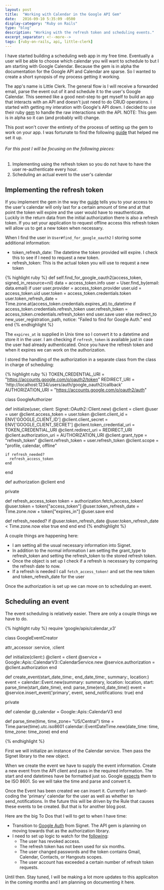 ```yaml
---
layout: post
title:  "Working with Calendar in the Google API Gem"
date:   2016-09-10 5:35:09 -0500
display-category: "Ruby on Rails"
type: "blog"
description: "Working with the refresh token and scheduling events."
excerpt_separator: <!--more-->
tags: [ruby-on-rails, api, little-clerk]
---
```

I have started building a scheduling web app in my free time. Eventually a user will be able to choose which calendar you will want to schedule to but I am starting with Google Calendar. Because the gem is in alpha the documentation for the Google API and Calendar are sparse. So I wanted to create a short synopsis of my process getting it working.
<!--more-->

The app's name is Little Clerk. The general flow is I will receive a forwarded email, parse the event out of it and schedule it to the user's Google Calendar. This seemed like a good next-step to get myself to build an app that interacts with an API and doesn't just need to do CRUD operations. I started with getting my interation with Google's API down. I decided to use their ruby [gem][api-gem] to handle the raw interactions with the API. NOTE: This gem is in alpha so it can (and probably will) change. 

This post won't cover the entirety of the process of setting up the gem to work on your app. I was fortunate to find the following [guide][how-to-post] that helped me set it up.

###### For this post I will be focusing on the following pieces:

1. Implementing using the refresh token so you do not have to have the user re-authenticate every hour.
2. Scheduling an actual event to the user's calendar


## Implementing the refresh token

If you implement the gem in the way the [guide][how-to-post] tells you to your access to the user's calendar will only last for a certain amount of time and at that point the token will expire and the user would have to reauthenticate. Luckily in the return data from the initial authorization there is also a refresh token. If you set your application to request offline access this refresh token will allow us to get a new token when necessary. 

When I find the user in `User#find_for_google_oauth2` I storing some additional information:

- token_refresh_date: The datetime the token provided will expire. I check this to see if I need to request a new token.
- refresh_token: This is the actual token you will use to request a new token

{% highlight ruby %}
  def self.find_for_google_oauth2(access_token, signed_in_resource=nil)
    data = access_token.info
    user = User.find_by(email: data.email)
    if user
      user.provider = access_token.provider
      user.uid = access_token.uid
      user.token = access_token.credentials.token
      user.token_refresh_date = Time.zone.at(access_token.credentials.expires_at).to_datetime
      if access_token.credentials.refresh_token
        user.refresh_token = access_token.credentials.refresh_token
      end
      user.save
      user
    else
      redirect_to new_user_registration_path, notice: "Failed to find for Google Auth."
    end
  end
{% endhighlight %}

The `expires_at` is supplied in Unix time so I convert it to a datetime and store it in the user. I am checking if `refresh_token` is available just in case the user had already authenticated. Once you have the refresh token and when it expires we can work on the authorization.

I stored the handling of the authorization in a separate class from the class in charge of scheduling:

{% highlight ruby %}
TOKEN_CREDENTIAL_URI = "https://accounts.google.com/o/oauth2/token"
REDIRECT_URI = 'http://localhost:1234/users/auth/google_oauth2/callback'
AUTHORIZATION_URI = "https://accounts.google.com/o/oauth2/auth"

class GoogleAuthorizer

  def initialize(user, client: Signet::OAuth2::Client.new)
    @client = client
    @user = user
    @client.access_token = user.token
    @client.client_id = ENV['GOOGLE_CLIENT_ID']
    @client.client_secret = ENV['GOOGLE_CLIENT_SECRET']
    @client.token_credential_uri = TOKEN_CREDENTIAL_URI
    @client.redirect_uri = REDIRECT_URI
    @client.authorization_uri = AUTHORIZATION_URI
    @client.grant_type = "refresh_token"
    @client.refresh_token = user.refresh_token
    @client.scope = "profile, calendar, offline"

    if refresh_needed?
      refresh_access_token
    end
  end

  def authorization
    @client
  end

  private

  def refresh_access_token
    token = authorization.fetch_access_token!
    @user.token = token["access_token"]
    @user.token_refresh_date = Time.zone.now + token["expires_in"]
    @user.save
  end

  def refresh_needed?
    if @user.token_refresh_date
      @user.token_refresh_date < Time.zone.now
    else
      true
    end
  end
end
{% endhighlight %}

A couple things are happening here:

- I am setting all the usual necessary information into Signet.
- In addition to the normal information I am setting the grant_type to refresh_token and setting the refresh_token to the stored refresh token.
- Once the object is set up I check if a refresh is necessary by comparing the refresh date to now.
- If a refresh is needed I call `fetch_access_token!` and set the new token and token_refresh_date for the user

Once the authorization is set up we can move on to scheduling an event.

## Scheduling an event

The event scheduling is relatively easier. There are only a couple things we have to do.

{% highlight ruby %}
require 'google/apis/calendar_v3'

class GoogleEventCreator

  attr_accessor :service, :client

  def initialize(client:)
    @client = client
    @service = Google::Apis::CalendarV3::CalendarService.new
    @service.authorization = @client.authorization
  end

  def create_event(start_date_time:, end_date_time:, summary:, location:)
      event = calendar::Event.new(summary: summary,
                              location: location,
                                start: parse_time(start_date_time),
                                end: parse_time(end_date_time))
      event = @service.insert_event('primary', event, send_notifications: true)
  end

  private

  def calendar
    @_calendar = Google::Apis::CalendarV3
  end

  def parse_time(time, time_zone= "US/Central")
    time = Time.parse(time).utc.iso8601
    calendar::EventDateTime.new(date_time: time, time_zone: time_zone)
  end
end

{% endhighlight %}

First we will initialize an instance of the Calendar service. Then pass the Signet library to the new object.

When we create the event we have to supply the event information. Create a new event from the API client and pass in the required information. The start and end datetimes have be formatted just so. Google [expects][datetime-info] them to be ISO 8601. So we will take the time and parse and convert it.

Once the Event has been created we can insert it. Currently I am hard-coding the 'primary' calendar for the user as well as whether to send_notifications. In the future this will be driven by the Rule that causes these events to be created. But that is for another blog post.


Here are the big To Dos that I will to get to when I have time:

- Transition to [Google Auth][google-auth] from Signet. The API gem is planning on moving towards that as the authorization library.
- I need to set up logic to watch for the [following][issues]:
	- The user has revoked access.
	- The refresh token has not been used for six months.
	- The user changed passwords and the token contains Gmail, Calendar, Contacts, or Hangouts scopes.
	- The user account has exceeded a certain number of refresh token requests.

Until then. Stay tuned, I will be making a lot more updates to this applicaiton in the coming months and I am planning on documenting it here. 

[api-gem]:      https://github.com/google/google-api-ruby-client
[documentation]:   https://
[how-to-post]: http://readysteadycode.com/howto-access-the-google-calendar-api-with-ruby
[datetime-info]: https://developers.google.com/schemas/formats/datetime-formatting
[google-auth]: https://github.com/google/google-auth-library-ruby
[issues]: https://developers.google.com/identity/protocols/OAuth2#expiration

